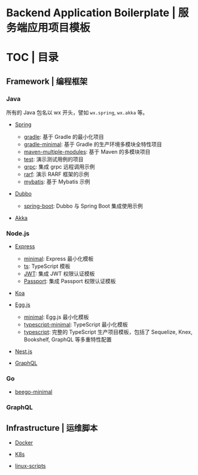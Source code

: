 # Backend Application Boilerplate | 服务端应用项目模板

# TOC | 目录

## Framework | 编程框架

### Java

所有的 Java 包名以 wx 开头，譬如 `wx.spring`, `wx.akka` 等。

- [Spring](./java/spring)

  - [gradle](./java/spring/gradle): 基于 Gradle 的最小化项目
  - [gradle-minimal](./java/spring/gradle-minimal): 基于 Gradle 的生产环境多模块全特性项目
  - [maven-multiple-modules](./java/spring/maven): 基于 Maven 的多模块项目
  - [test](./java/spring/gradle): 演示测试用例的项目
  - [grpc](./java/spring/grpc): 集成 grpc 远程调用示例
  - [rarf](./java/spring/rarf): 演示 RARF 框架的示例
  - [mybatis](./java/spring/mybatis): 基于 Mybatis 示例

- [Dubbo](./java/dubbo)

  - [spring-boot](./java/spring-boot): Dubbo 与 Spring Boot 集成使用示例

- [Akka](./java/akka)

### Node.js

- [Express](./node/express)

  - [minimal](./node/express/minimal): Express 最小化模板
  - [ts](./node/express/ts): TypeScript 模板
  - [JWT](./node/express/jwt): 集成 JWT 权限认证模板
  - [Passport](./node/express/passport): 集成 Passport 权限认证模板

- [Koa](./node/koa)

- [Egg.js](./node/egg)

  - [minimal](./node/egg/minimal): Egg.js 最小化模板
  - [typescript-minimal](./node/egg/ts-minimal): TypeScript 最小化模板
  - [typescript](./node/egg/ts-minimal): 完整的 TypeScript 生产项目模板，包括了 Sequelize, Knex, Bookshelf, GraphQL 等多重特性配置

- [Nest.js](./node/nest)

- [GraphQL](./node/graphql)

### Go

- [beego-minimal](./go/beego-minimal)

### GraphQL

## Infrastructure | 运维脚本

- [Docker]()

- [K8s]()

- [linux-scripts]()
